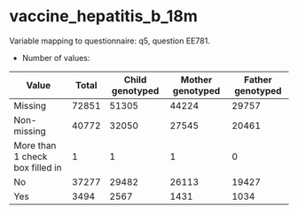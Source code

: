 # vaccine_hepatitis_b_18m
Variable mapping to questionnaire: q5, question EE781.
- Number of values:

| Value | Total | Child genotyped | Mother genotyped | Father genotyped |
| ----- | ----- | --------------- | ---------------- | ---------------- |
| Missing | 72851 | 51305 | 44224 | 29757 |
| Non-missing | 40772 | 32050 | 27545 | 20461 |
| More than 1 check box filled in | 1 | 1 | 1 |0 |
| No | 37277 | 29482 | 26113 |19427 |
| Yes | 3494 | 2567 | 1431 |1034 |



